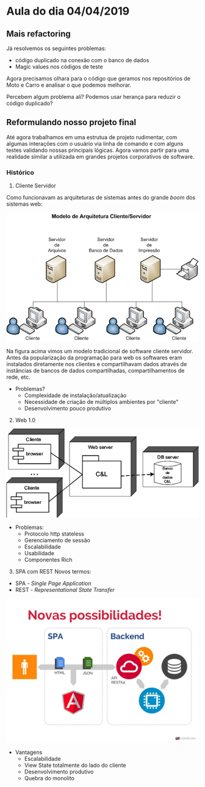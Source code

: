 # Aula do dia 04/04/2019

## Mais refactoring

Já resolvemos os seguintes problemas:
 * código duplicado na conexão com o banco de dados
 * Magic values nos códigos de teste

Agora precisamos olhara para o código que geramos nos repositórios de Moto e Carro e analisar o que podemos melhorar.

Percebem algum problema ali? Podemos usar herança para reduzir o código duplicado?
 
## Reformulando nosso projeto final
Até agora trabalhamos em uma estrutua de projeto rudimentar, com algumas interações com o usuário via linha de comando e com alguns testes validando nossas principais lógicas. Agora vamos partir para uma realidade similar a utilizada em grandes projetos corporativos de software.

### Histórico
1. Cliente Servidor

Como funcionavam as arquiteturas de sistemas antes do grande *boom* dos sistemas web:

 ![Arquitetura Cliente Servidor](../imagens/Modelo-de-Arquitetura-Cliente_Servidor3.png  "Arquitetura Cliente Servidor") 

Na figura acima vimos um modelo tradicional de software cliente servidor. Antes da popularização da programação para web os softwares eram instalados diretamente nos clientes e compartilhavam dados através de instâncias de bancos de dados compartilhadas, compartilhamentos de rede, etc.
 * Problemas?
   * Complexidade de instalação/atualização
   * Necessidade de criação de múltiplos ambientes por "cliente"
   * Desenvolvimento pouco produtivo

2. Web 1.0

 ![Web 1.0](../imagens/Figura-4-Arquitetura-cliente-servidor-da-ferramenta-C-L.png  "Web 1.0")
 
 * Problemas: 
     * Protocolo http stateless
     * Gerenciamento de sessão
     * Escalabilidade 
     * Usabilidade
     * Componentes Rich 
     
3. SPA com REST
Novos termos:
  * SPA - *Single Page Application*
  * REST - *Representational State Transfer*
  
   ![Web 1.0](../imagens/sl31.jpg "Web 1.0")
   
  * Vantagens
      * Escalabilidade
      * View State totalmente do lado do cliente
      * Desenvolvimento produtivo
      * Quebra do monolito
  
  
   